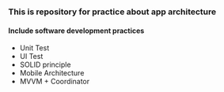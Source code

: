 ### This is repository for practice about app architecture

#### Include software development practices
- Unit Test
- UI Test
- SOLID principle
- Mobile Architecture
- MVVM + Coordinator
 
